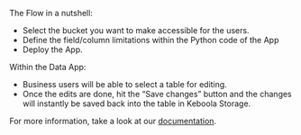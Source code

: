 The Flow in a nutshell:
- Select the bucket you want to make accessible for the users.
- Define the field/column limitations within the Python code of the App
- Deploy the App. 

Within the Data App:
- Business users will be able to select a table for editing.
- Once the edits are done, hit the “Save changes” button and the changes will instantly be saved back into the table in Keboola Storage.

For more information, take a look at our [documentation](https://help.keboola.com/templates/interactive-keboola-sheets/).